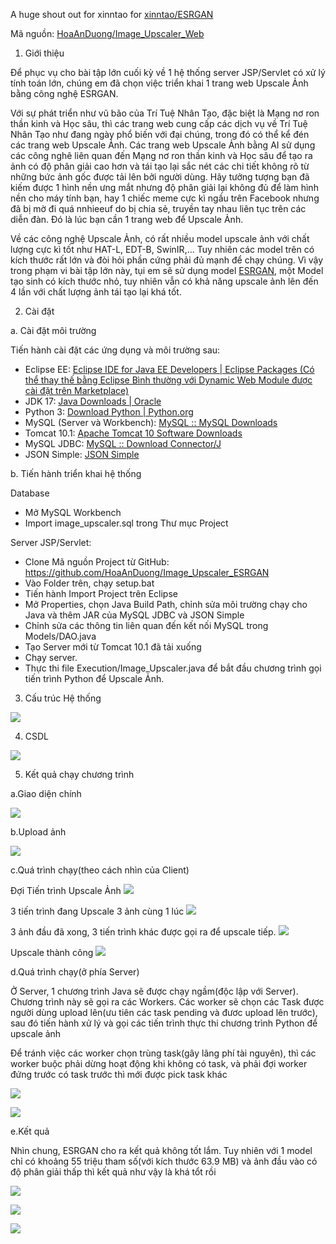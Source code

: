 A huge shout out for xinntao for [xinntao/ESRGAN](https://github.com/xinntao/ESRGAN)

Mã nguồn: [HoaAnDuong/Image_Upscaler_Web](https://github.com/HoaAnDuong/Image_Upscaler_Web)

1.	Giới thiệu

Để phục vụ cho bài tập lớn cuối kỳ về 1 hệ thống server JSP/Servlet có xử lý tính toán lớn, chúng em đã chọn việc triển khai 1 trang web Upscale Ảnh bằng công nghệ ESRGAN.

Với sự phát triển như vũ bão của Trí Tuệ Nhân Tạo, đặc biệt là Mạng nơ ron thần kinh và Học sâu, thì các trang web cung cấp các dịch vụ về Trí Tuệ Nhân Tạo như đang ngày phổ biến với đại chúng, trong đó có thể kể đén các trang web Upscale Ảnh. Các trang web Upscale Ảnh bằng AI sử dụng các công nghê liên quan đến Mạng nơ ron thần kinh và Học sâu để tạo ra ảnh có độ phân giải cao hơn và tái tạo lại sắc nét các chi tiết không rõ từ những bức ảnh gốc được tải lên bởi người dùng. Hãy tưởng tượng bạn đã kiếm được 1 hình nền ưng mắt nhưng độ phân giải lại không đủ để làm hình nền cho máy tính bạn, hay 1 chiếc meme cực kì ngầu trên Facebook nhưng đã bị mờ đi quá nnhieeuf do bị chia sẻ, truyền tay nhau liên tục trên các diễn đàn. Đó là lúc bạn cần 1 trang web để Upscale Ảnh.

Về các công nghệ Upscale Ảnh, có rất nhiều model upscale ảnh với chất lượng cực kì tốt như HAT-L, EDT-B, SwinIR,... Tuy nhiên các model trên có kích thước rất lớn và đòi hỏi phần cứng phải đủ mạnh để chạy chúng. Vì vậy trong phạm vi bài tập lớn này, tụi em sẽ sử dụng model [ESRGAN](https://github.com/xinntao/ESRGAN), một Model tạo sinh có kích thước nhỏ, tuy nhiên vẫn có khả năng upscale ảnh lên đến 4 lần với chất lượng ảnh tái tạo lại khá tốt.

2.	Cài đặt
   
a.	Cài đặt môi trường

Tiến hành cài đặt các ứng dụng và môi trường sau:
-	Eclipse EE: [Eclipse IDE for Java EE Developers | Eclipse Packages (Có thể thay thế bằng Eclipse Bình thường với Dynamic Web Module được cài đặt trên Marketplace)](https://www.eclipse.org/downloads/packages/release/kepler/sr2/eclipse-ide-java-ee-developers)
-	JDK 17: [Java Downloads | Oracle](https://www.oracle.com/java/technologies/downloads/#java17)
-	Python 3: [Download Python | Python.org](https://www.python.org/downloads/)
-	MySQL (Server và Workbench): [MySQL :: MySQL Downloads](https://www.mysql.com/downloads/)
-	Tomcat 10.1: [Apache Tomcat 10 Software Downloads](https://tomcat.apache.org/download-10.cgi)
-	MySQL JDBC: [MySQL :: Download Connector/J](https://dev.mysql.com/downloads/connector/j/)
-	JSON Simple: [JSON Simple](https://code.google.com/archive/p/json-simple/)

b.	Tiến hành triển khai hệ thống

Database

-	Mở MySQL Workbench
-	Import image_upscaler.sql trong Thư mục Project

Server JSP/Servlet:

-	Clone Mã nguồn Project từ GitHub: https://github.com/HoaAnDuong/Image_Upscaler_ESRGAN
-	Vào Folder trên, chạy setup.bat
-	Tiến hành Import Project trên Eclipse
-	Mở Properties, chọn Java Build Path, chỉnh sửa môi trường chạy cho Java và thêm JAR của MySQL JDBC và JSON Simple
-	Chỉnh sửa các thông tin liên quan đến kết nối MySQL trong Models/DAO.java
-	Tạo Server mới từ Tomcat 10.1 đã tải xuống
-	Chạy server.
-	Thực thi file Execution/Image_Upscaler.java để bắt đầu chương trình gọi tiến trình Python để Upscale Ảnh.

3. Cấu trúc Hệ thống
   
![](https://github.com/HoaAnDuong/Image_Upscaler_Web/blob/main/System%20Diagram.jpg?raw=true)

4. CSDL

![](https://github.com/HoaAnDuong/Image_Upscaler_Web/blob/main/Database%20Diagram.png?raw=true)

5. Kết quả chạy chương trình

a.Giao diện chính

![](https://github.com/HoaAnDuong/Image_Upscaler_Web/blob/main/web%20results/Main%20page.png?raw=true)

b.Upload ảnh

![](https://github.com/HoaAnDuong/Image_Upscaler_Web/blob/main/web%20results/Image%20Upload.png?raw=true)

c.Quá trình chạy(theo cách nhìn của Client)

Đợi Tiến trình Upscale Ảnh
![](https://github.com/HoaAnDuong/Image_Upscaler_Web/blob/main/web%20results/Before%20Upscaling.png?raw=true)

3 tiến trình đang Upscale 3 ảnh cùng 1 lúc
![](https://github.com/HoaAnDuong/Image_Upscaler_Web/blob/main/web%20results/Image%20is%20processed.png?raw=true)

3 ảnh đầu đã xong, 3 tiến trình khác được gọi ra để upscale tiếp.
![](https://github.com/HoaAnDuong/Image_Upscaler_Web/blob/main/web%20results/Some%20Task%20done.png?raw=true)

Upscale thành công
![](https://github.com/HoaAnDuong/Image_Upscaler_Web/blob/main/web%20results/All%20Tasks%20done.png?raw=true)

d.Quá trình chạy(ở phía Server)

Ở Server, 1 chương trình Java sẽ được chạy ngầm(độc lập với Server). Chương trình này sẽ gọi ra các Workers.
Các worker sẽ chọn các Task được người dùng upload lên(ưu tiên các task pending và đươc upload lên trước), sau đó tiến hành xử lý và gọi các tiến trình thực thi chương trình Python để upscale ảnh

Để tránh việc các worker chọn trùng task(gây lãng phí tài nguyên), thì các worker buộc phải dừng hoạt động khi không có task, và phải đợi worker đứng trước có task trước thì mới
được pick task khác

![](https://github.com/HoaAnDuong/Image_Upscaler_Web/blob/main/web%20results/Image%20Upscaler%20Execution.png)

![](https://github.com/HoaAnDuong/Image_Upscaler_Web/blob/main/web%20results/Aftermath.png)

e.Kết quả

Nhìn chung, ESRGAN cho ra kết quả không tốt lắm. Tuy nhiên với 1 model chỉ có khoảng 55 triệu tham số(với kích thước 63.9 MB) và ảnh đầu vào có độ phân giải thấp thì kết quả như vậy là khá tổt rồi

![](https://github.com/HoaAnDuong/Image_Upscaler_Web/blob/main/web%20results/Original%20vs%20Upscaled%201.png)

![](https://github.com/HoaAnDuong/Image_Upscaler_Web/blob/main/web%20results/Origin%20vs%20Upscaled%202.png)

![](https://github.com/HoaAnDuong/Image_Upscaler_Web/blob/main/web%20results/Origin%20vs%20Upscaled%203.png)
